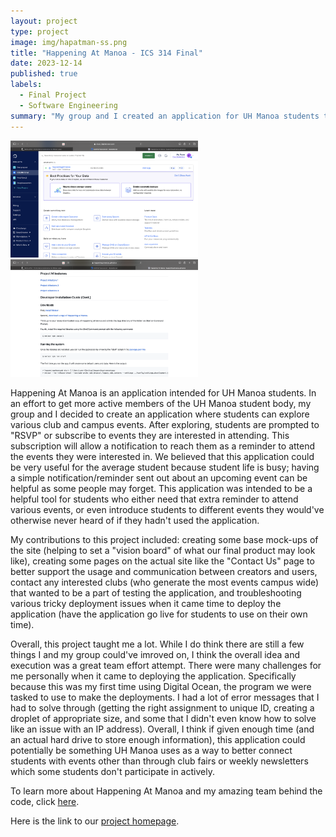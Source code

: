 ```yaml
---
layout: project
type: project
image: img/hapatman-ss.png
title: "Happening At Manoa - ICS 314 Final"
date: 2023-12-14
published: true
labels:
  - Final Project
  - Software Engineering
summary: "My group and I created an application for UH Manoa students to become more active in different events going on around campus."
---
```


<div class="text-center p-4">
  <img width="300px" src="../img/digocean-ss.png" class="img" >
  <img width="300px" src="../img/devguide-ss.png" class="img" >
</div>

Happening At Manoa is an application intended for UH Manoa students. In an effort to get more active members of the UH Manoa student body, my group and I decided to create an application where students can explore various club and campus events. After exploring, students are prompted to "RSVP" or subscribe to events they are interested in attending. This subscription will allow a notification to reach them as a reminder to attend the events they were interested in. We believed that this application could be very useful for the average student because student life is busy; having a simple notification/reminder sent out about an upcoming event can be helpful as some people may forget. This application was intended to be a helpful tool for students who either need that extra reminder to attend various events, or even introduce students to different events they would've otherwise never heard of if they hadn't used the application.


My contributions to this project included: creating some base mock-ups of the site (helping to set a "vision board" of what our final product may look like), creating some pages on the actual site like the "Contact Us" page to better support the usage and communication between creators and users, contact any interested clubs (who generate the most events campus wide) that wanted to be a part of testing the application, and troubleshooting various tricky deployment issues when it came time to deploy the application (have the application go live for students to use on their own time). 

Overall, this project taught me a lot. While I do think there are still a few things I and my group could've imroved on, I think the overall idea and execution was a great team effort attempt. There were many challenges for me personally when it came to deploying the application. Specifically because this was my first time using Digital Ocean, the program we were tasked to use to make the deployments. I had a lot of error messages that I had to solve through (getting the right assignment to unique ID, creating a droplet of appropriate size, and some that I didn't even know how to solve like an issue with an IP address). Overall, I think if given enough time (and an actual hard drive to store enough information), this application could potentially be something UH Manoa uses as a way to better connect students with events other than through club fairs or weekly newsletters which some students don't participate in actively.



To learn more about Happening At Manoa and my amazing team behind the code, click [here](https://github.com/happeningatmanoa).

Here is the link to our [project homepage](https://happeningatmanoa.github.io).
